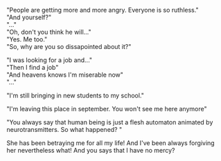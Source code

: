 

"People are getting more and more angry. Everyone is so ruthless."<br>
"And yourself?"<br>
"..."<br>
"Oh, don't you think he will..."<br>
"Yes. Me too."<br>
"So, why are you so dissapointed about it?"<br>

"I was looking for a job and..."<br>
"Then I find a job"<br>
"And heavens knows I'm miserable now"<br>
"..."

"I'm still bringing in new students to my school."

"I'm leaving this place in september. You won't see me here anymore"

"You always say that human being is just a flesh automaton animated by neurotransmitters. So what happened? "


She has been betraying me for all my life! And I've been always forgiving her nevertheless what! And you says that I have no mercy? 